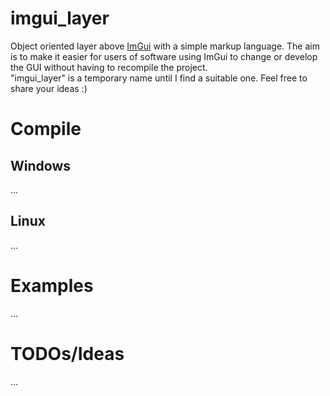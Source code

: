 # imgui_layer
Object oriented layer above [ImGui](https://github.com/ocornut/imgui) with a simple markup language. The aim is to make it easier for users of software using ImGui to change or develop the GUI without having to recompile the project. <br/>
"imgui_layer" is a temporary name until I find a suitable one. Feel free to share your ideas :)
# Compile
## Windows
...
## Linux
...
# Examples
...
# TODOs/Ideas
...
